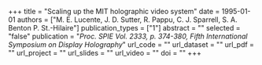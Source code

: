 +++
title = "Scaling up the MIT holographic video system"
date = 1995-01-01
authors = ["M. E. Lucente, J. D. Sutter, R. Pappu, C. J. Sparrell, S. A. Benton P. St.-Hilaire"]
publication_types = ["1"]
abstract = ""
selected = "false"
publication = "*Proc. SPIE Vol. 2333, p. 374-380, Fifth International Symposium on Display Holography*"
url_code = ""
url_dataset = ""
url_pdf = "" 
url_project = ""
url_slides = ""
url_video = ""
doi = ""
+++
